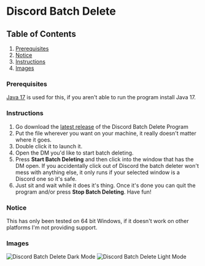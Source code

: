 # Discord Batch Delete
## Table of Contents
1. [Prerequisites](#prerequisites)
2. [Notice](#notice)
3. [Instructions](#instructions)
4. [Images](#images)
### Prerequisites
[Java 17](https://adoptium.net/temurin/releases/) is used for this, if you aren't able to run the program install Java 17.
### Instructions
1. Go download the [latest release](https://github.com/SmushyTaco/Discord-Batch-Delete/releases/latest/) of the Discord Batch Delete Program
2. Put the file wherever you want on your machine, it really doesn't matter where it goes.
3. Double click it to launch it.
4. Open the DM you'd like to start batch deleting.
5. Press **Start Batch Deleting** and then click into the window that has the DM open. If you accidentally click out of Discord the batch deleter won't mess with anything else, it only runs if your selected window is a Discord one so it's safe.
6. Just sit and wait while it does it's thing. Once it's done you can quit the program and/or press **Stop Batch Deleting**. Have fun!
### Notice
This has only been tested on 64 bit Windows, if it doesn't work on other platforms I'm not providing support.
### Images
![Discord Batch Delete Dark Mode](https://i.imgur.com/6o4geXT.png)
![Discord Batch Delete Light Mode](https://i.imgur.com/lygIF9A.png)
